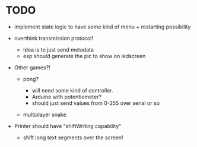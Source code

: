 # TODO

- implement state logic to have some kind of menu + restarting possibility

- overthink transmission protocol! 
    - Idea is to just send metadata
    - esp should generate the pic to show on ledscreen
    
- Other games?!
    - pong?
        - will need some kind of controller.
        - Arduino with potentiometer?
        - should just send values from 0-255 over serial or so
        
    - multiplayer snake
    
- Printer should have "shiftWriting capability"
    - shift long text segments over the screen!